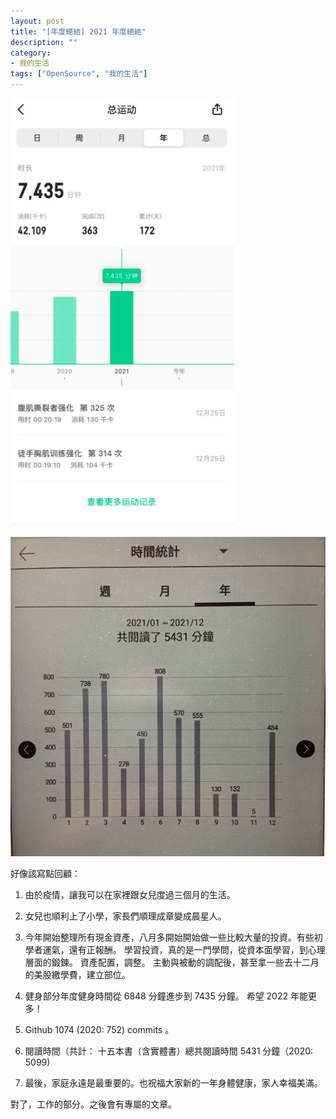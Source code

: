 ```yaml
---
layout: post
title: "[年度總結] 2021 年度總結"
description: ""
category: 
- 我的生活
tags: ["OpenSource", "我的生活"]
---
```


![image-20220101010409404](../images/2021/image-20220101010409404.png)

![image-20220101115639413](../images/2021/image-20220101115639413.png)



好像該寫點回顧：

1. 由於疫情，讓我可以在家裡跟女兒度過三個月的生活。

2. 女兒也順利上了小學，家長們順理成章變成晨星人。

3. 今年開始整理所有現金資產，八月多開始開始做一些比較大量的投資。有些初學者運氣，還有正報酬。 學習投資，真的是一門學問，從資本面學習，到心理層面的鍛鍊。 資產配置，調整。 主動與被動的調配後，甚至拿一些去十二月的美股繳學費，建立部位。

4. 健身部分年度健身時間從 6848 分鐘進步到 7435 分鐘。 希望 2022 年能更多！ 
5. Github 1074 (2020: 752) commits 。
6. 閱讀時間（共計： 十五本書（含實體書）總共閱讀時間 5431 分鐘（2020: 5099)
7. 最後，家庭永遠是最重要的。也祝福大家新的一年身體健康，家人幸福美滿。



對了，工作的部分。之後會有專屬的文章。


